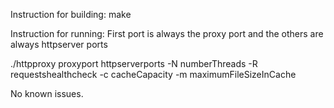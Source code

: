 <p>Instruction for building: 
make</p>

<p>Instruction for running:
First port is always the proxy port and the others are always httpserver ports</p>


<p>./httpproxy  proxyport httpserverports -N numberThreads -R requestshealthcheck -c cacheCapacity -m maximumFileSizeInCache

No known issues.
</p>